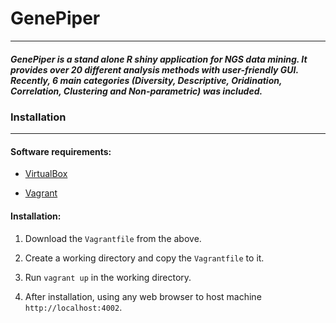 # GenePiper

---


##### GenePiper is a stand alone R shiny application for NGS data mining. It provides over 20 different analysis methods with user-friendly GUI. Recently, 6 main categories (Diversity, Descriptive, Oridination, Correlation, Clustering and Non-parametric) was included.


### Installation

---

#### Software requirements:

* [VirtualBox](https://www.virtualbox.org/wiki/Downloads)

* [Vagrant](https://www.vagrantup.com)

#### Installation:

1. Download the `Vagrantfile` from the above.

2. Create a working directory and copy the `Vagrantfile` to it.

3. Run `vagrant up` in the working directory.

4. After installation, using any web browser to host machine `http://localhost:4002`.
